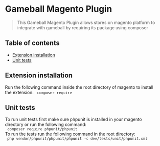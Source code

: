 
# Gameball Magento Plugin
> This Gameball Magento Plugin allows stores on magento platform to integrate with gameball by requiring its package using composer 

## Table of contents
* [Extension installation](#extension-installation)
* [Unit tests](#unit-tests)

## Extension installation 
Run the following command inside the root directory of magento to install the extension.
` composer require`

## Unit tests
To run unit tests first make sure phpunit is installed in your magento directory or run the following command:  
` composer require phpunit/phpunit`  
To run the tests run the following command in the root directory:   
` php vendor/phpunit/phpunit/phpunit -c dev/tests/unit/phpunit.xml`




